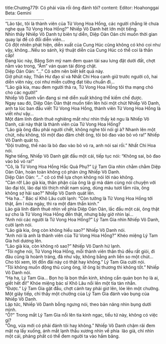 title:Chương779: Có phải vừa rồi ông đánh tôi?
content:
Editor: Hoahonggai<br>Beta: Gemini<br>………………………….<br>“Lão tặc, tôi là thành viên của Tử Vong Hoa Hồng, các người chẳng lẽ chưa nghe qua Tử Vong Hoa Hồng?” Nhiếp Vô Danh hét lớn một tiếng.<br>Nhìn thấy Nhiếp Vô Danh tự biên tự diễn, Diệp Oản Oản chỉ muốn thời gian quay lại để cô đổi diễn viên…<br>Cô đột nhiên phát hiện, diễn xuất của Cung Húc cũng không có khó coi như vậy, không…Nếu so sánh, kỹ thuật diễn của Cung Húc có thể coi là thần cấp!<br>Đang lúc này, Băng Sơn mỹ nam đem quan tài sau lưng đặt dưới đất, chợt nằm vào trong, “Ầm” ván quan tài đóng chặt.<br>Diệp Oản Oản: “…” Cô sớm nên biết kết quả này.<br>Giờ phút này, Thần Hư đạo sĩ và Nhất Chi Hoa canh giữ trước người cô, hai diễn viên này, coi như miễn cưỡng đạt tiêu chuẩn đi…<br>“Lão già kia, mau đem người thả ra, Tử Vong Hoa Hồng tôi tha mạng chó cho các người!”<br>Nhiếp Vô Danh vẫn đang si mê diễn xuất không thể kiềm chế được.<br>Ngay sau đó, Diệp Oản Oản thật muốn tiến lên hỏi một chút Nhiếp Vô Danh, anh ta lúc ban đầu viết Tử Vong Hoa Hồng, thành viên Tử Vong Hoa Hồng là viết như vậy…<br>Một đám lính đánh thuê nghiêng mắt như nhìn thấy kẻ ngu là Nhiếp Vô Danh, cái này thật là thành viên của Tử Vong Hoa Hồng?<br>“Lão già ông đâu phải người chết, không nghe tôi nói gì à? Nhanh lên một chút, nếu không, tôi một đao đâm chết ông, tôi bỏ đao vào bỏ vỏ ra!” Nhiếp Vô Danh quát to.<br>“Đội trưởng, thế nào là bỏ đao vào bỏ vỏ ra, anh nói sai rồi.” Nhất Chi Hoa nói.<br>Nghe tiếng, Nhiếp Vô Danh gật đầu một cái, tiếp tục nói: “Không sai, bỏ đao vào bỏ vỏ ra!”<br>“Cô, là Tử Vong Hoa Hồng Hắc Quả Phụ?” Lý Tam Gia nhìn chằm chằm Diệp Oản Oản, hoàn toàn không có phản ứng Nhiếp Vô Danh.<br>Diệp Oản Oản: “…” cô có thể lựa chọn không nói lời nào không.<br>“Càn rỡ! Lão già kia, thân phận của ông là gì mà dám cùng nói chuyện với lão đại tôi, lão dại tôi thích nhất nam sủng, dùng máu tươi tắm rửa, ông không sợ hãi sao?” Nhiếp Vô Danh quát lên.<br>“Ha ha…” Bác sĩ Khô Lâu cười lạnh: “Còn tưởng là Tử Vong Hoa Hồng tới thật, ầm ĩ nửa ngày, thì ra một đám thần kinh.”<br>Lão giả lính đánh thuê nhìn về phía Diệp Oản Oản, lắc đầu một cái, ông thật sự cho là Tử Vong Hoa Hồng đến thật, nhưng bây giờ nhìn lại…<br>“Anh nói các người là Tử Vong Hoa Hồng?” Lý Tam Gia nhìn Nhiếp Vô Danh, cười lạnh nói.<br>“Lão già kia, ông còn không hiểu sao?” Nhiếp Vô Danh nói.<br>“Anh nói là anh là thành viên của Tử Vong Hoa Hồng?” Khéo miệng Lý Tam Gia hơi dương lên.<br>“Lão già kia, còn không rõ sao?” Nhiếp Vô Danh hừ lạnh.<br>“Tôi nghe nói, Tử Vong Hoa Hồng, mỗi thành viên thân thủ đều rất giỏi, đi đâu cũng là hoành tráng, đã như vậy, không bằng anh liền so một chút…  Cho tôi xem, lời đồn đãi này có thật hay không.” Lý Tam Gia cười nói.<br>“Tôi không muốn động thủ cùng ông, lỡ ông bị thương thì không tốt.” Nhiếp Vô Danh nói.<br>“Ha ha, Lý Tam Gia… Bọn họ là bọn thần kinh, không cần quản bọn họ là ai, giết hết đi!” Khóe miệng bác sĩ Khô Lâu nổi lên một tia tàn nhẫn.<br>“Được.” Lý Tam Gia gật đầu, chợt cánh tay phải giơ lên, lóe lên một chưởng.<br>Một giây tiếp, chỉ thấy một chưởng của Lý Tam Gia đánh vào bụng của Nhiếp Vô Danh.<br>Lập tức, Nhiếp Vô Danh bỗng ngưng nói, theo bản năng nhìn bụng dưới mình.<br>“Ồ?” Trong mắt Lý Tam Gia nổi lên tia kinh ngạc, tiểu tử này, không có việc gì?<br>“Ông, vừa mới có phải đánh tôi hay không.” Nhiếp Vô Danh chậm rãi đem mặt nạ lấy xuống, ánh mắt lạnh thấu xương nhìn về phía  lão giả, chỉ nhìn một cái, phảng phất có thể đem người ta vào hầm băng.